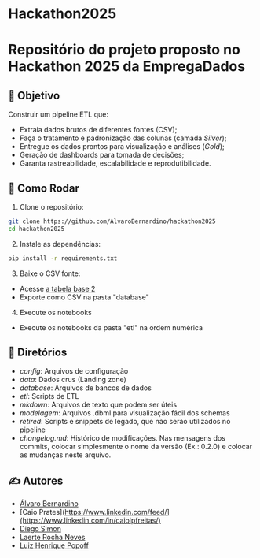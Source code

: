 # Hackathon2025
Repositório do projeto proposto no Hackathon 2025 da EmpregaDados
=============================================================
## 🚀 Objetivo
Construir um pipeline ETL que:
- Extraia dados brutos de diferentes fontes (CSV);
- Faça o tratamento e padronização das colunas (camada *Silver*);
- Entregue os dados prontos para visualização e análises (*Gold*);
- Geração de dashboards para tomada de decisões;
- Garanta rastreabilidade, escalabilidade e reprodutibilidade.

## 🧪 Como Rodar

1. Clone o repositório:
```bash
git clone https://github.com/AlvaroBernardino/hackathon2025
cd hackathon2025
```
2. Instale as dependências:
```bash
pip install -r requirements.txt
```
3. Baixe o CSV fonte:
- Acesse [a tabela base 2](https://empregadados-my.sharepoint.com/:x:/g/personal/bianca_empregadados_com_br/EZYutqfo5ldNhDw2lMYRxrIBnpPI6c7OTjBBS_F5yz860Q?rtime=to82V2qS3Ug)
- Exporte como CSV na pasta "database"
  
4. Execute os notebooks
- Execute os notebooks da pasta "etl" na ordem numérica

## 🧪 Diretórios
 - *config*: Arquivos de configuração
 - *data*: Dados crus (Landing zone)
 - *database*: Arquivos de bancos de dados
 - *etl*: Scripts de ETL
 - *mkdown*: Arquivos de texto que podem ser úteis
 - *modelagem*: Arquivos .dbml para visualização fácil dos schemas
 - *retired*: Scripts e snippets de legado, que não serão utilizados no pipeline
 - *changelog.md*: Histórico de modificações. Nas mensagens dos commits, colocar simplesmente o nome da versão (Ex.: 0.2.0) e colocar as mudanças neste arquivo.

## ✍️ Autores
- [Álvaro Bernardino](https://www.linkedin.com/in/alvaro-bernardino/)
- [Caio Prates](https://www.linkedin.com/feed/](https://www.linkedin.com/in/caiolpfreitas/)
- [Diego Simon](https://www.linkedin.com/in/diego-simon/)
- [Laerte Rocha Neves](https://www.linkedin.com/in/laerterochanp/)
- [Luiz Henrique Popoff](https://www.linkedin.com/in/luizpopoff/)
